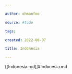 ```yaml
---

author: ohmanfoo

source: #todo

tags: 

created: 2022-08-07

title: Indonesia

---
```

[[Indonesia.md]]#Indonesia.md